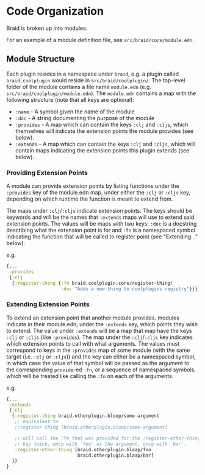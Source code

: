 # Code Organization

Braid is broken up into modules.

For an example of a module definition file, see `src/braid/core/module.edn`.

## Module Structure

Each plugin resides in a namespace under `braid`, e.g. a plugin called `braid.coolplugin` would reside in `src/braid/coolplugin/`.
The top-level folder of the module contains a file name `module.edn` (e.g. `src/braid/coolplugin/module.edn`).
The `module.edn` contains a map with the following structure (note that all keys are optional):

 - `:name` - A symbol given the name of the module
 - `:doc`  - A string documenting the purpose of the module
 - `:provides` - A map which can contain the keys `:clj` and `:cljs`, which themselves will indicate the extension points the module provides (see below).
 - `:extends` - A map which can contain the keys `:clj` and `:cljs`, which will contain maps indicating the extension points this plugin extends (see below).

### Providing Extension Points

A module can provide extension points by listing functions under the `:provides` key of the module.edn map, under either the `:clj` or `:cljs` key, depending on which runtime the function is meant to extend from.

The maps under `:clj`/`:cljs` indicate extension points.
The keys should be keywords and will be the names that `:extends` maps will use to extend said extension points.
The values will be maps with two keys:
`:doc` is a docstring describing what the extension point is for and `:fn` is a namespaced symbol indicating the function that will be called to register point (see "Extending..." below).


e.g.

```clj
{...
 :provides
 {:clj
  {:register-thing {:fn braid.coolplugin.core/register-thing!
                    :doc "Adds a new thing to coolplugins registry"}}}}
```

### Extending Extension Points

To extend an extension point that another module provides. modules indicate in their module.edn, under the `:extends` key, which points they wish to extend.
The value under `:extends` will be a map that map have the keys `:clj` or `:cljs` (like `:provides`).
The map under the `:clj`/`:cljs` key indicates which extension points to call with what arguments.
The values must correspond to keys in the `:provides` map of some module (with the same target (i.e. `:clj` or `:cljs`)) and the key can either be a namespaced symbol, in which case the value of that symbol will be passed as the argument to the corresponding `provide`-ed `:fn`, or a sequence of namespaced symbols, which will be treated like calling the `:fn` on each of the arguments.

e.g.

```clj
{...
 :extends
 {:clj
  {:register-thing braid.otherplugin.bloop/some-argument
   ;; equivalent to
   ;:register-thing [braid.otherplugin.bloop/some-argument]

   ;; will call the :fn that was provided for the :register-other-thing
   ;; key twice, once with `foo` as the argument, once with `bar`.
   :register-other-thing [braid.otherplugin.blaap/foo
                          braid.otherplugin.blaap/bar]
  }}
}
```

